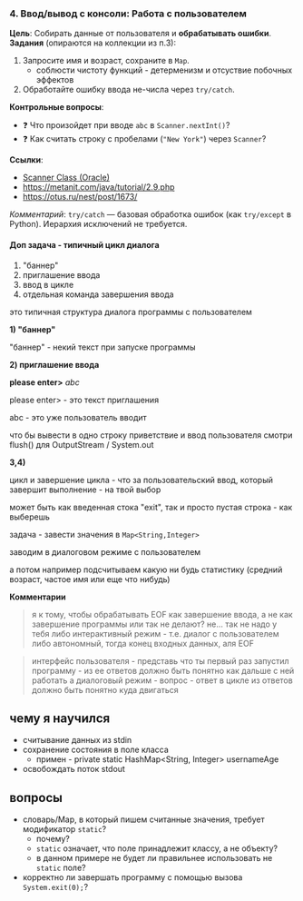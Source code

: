 ### **4. Ввод/вывод с консоли: Работа с пользователем**
**Цель**: Собирать данные от пользователя и **обрабатывать ошибки**.  
**Задания** (опираются на коллекции из п.3):
1. Запросите имя и возраст, сохраните в `Map`.
   - соблюсти чистоту функций - детерменизм и отсуствие побочных эффектов
2. Обработайте ошибку ввода не-числа через `try/catch`.

**Контрольные вопросы**:
- ❓ Что произойдет при вводе `abc` в `Scanner.nextInt()`?
- ❓ Как считать строку с пробелами (`"New York"`) через `Scanner`?

**Ссылки**:
- [Scanner Class (Oracle)](https://docs.oracle.com/javase/8/docs/api/java/util/Scanner.html)
- https://metanit.com/java/tutorial/2.9.php
- https://otus.ru/nest/post/1673/


*Комментарий*: `try/catch` — базовая обработка ошибок (как `try/except` в Python). 
Иерархия исключений не требуется.

#### Доп задача - типичный цикл диалога

1) "баннер"
2) приглашение ввода
3) ввод в цикле
4) отдельная команда завершения ввода

это типичная структура диалога программы с пользователем

**1) "баннер"**

"баннер" - некий текст при запуске программы

**2) приглашение ввода**

**please enter>** _abc_
 
please enter> - это текст приглашения

abc - это уже пользователь вводит

что бы вывести в одно строку приветствие и ввод пользователя
смотри flush() для OutputStream / System.out 

**3,4)**

цикл и завершение цикла - что за пользовательский ввод, который завершит выполнение - на твой выбор

может быть как введенная стока "exit", так и просто пустая строка - как выберешь

задача - завести значения в `Map<String,Integer>`

заводим в диалоговом режиме с пользователем

а потом например подсчитываем какую ни будь статистику (средний возраст, частое имя или еще что нибудь)

**Комментарии**

> я к тому, чтобы обрабатывать EOF как завершение ввода, а не как завершение программы или так не делают?
> не... так не надо
у тебя либо интерактивный режим - т.е. диалог с пользователем
либо автономный, тогда конец входных данных, аля EOF

> интерфейс пользователя - представь что ты первый раз запустил программу - из ее ответов должно быть понятно как дальше с ней работать
а диалоговый режим - вопрос - ответ в цикле из ответов должно быть понятно куда двигаться


## чему я научился
- считывание данных из stdin
- сохранение состояния в поле класса
  - примен - private static HashMap<String, Integer> usernameAge
- освобождать поток stdout

## вопросы
- словарь/Map, в который пишем считанные значения, требует модификатор `static`?
  - почему?
  - `static` означает, что поле принадлежит классу, а не объекту?
  - в данном примере не будет ли правильнее использовать не `static` поле?
- корректно ли завершать программу с помощью вызова `System.exit(0);`?